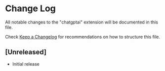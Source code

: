 # Change Log

All notable changes to the "chatgptai" extension will be documented in this file.

Check [Keep a Changelog](http://keepachangelog.com/) for recommendations on how to structure this file.

## [Unreleased]

- Initial release